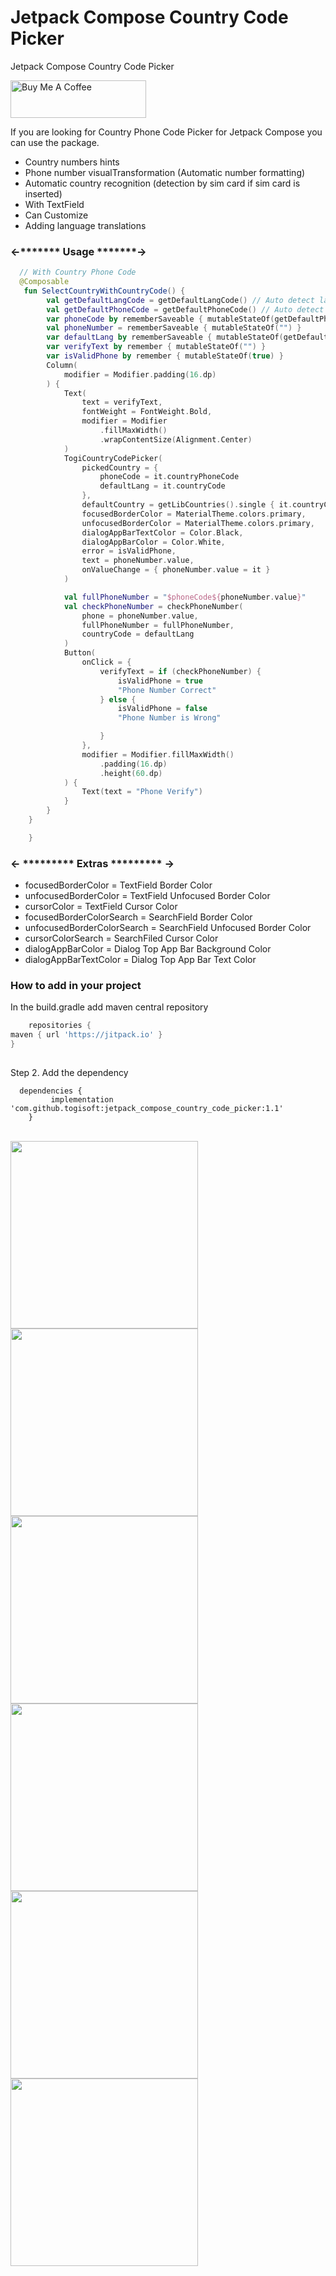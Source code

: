 # Jetpack Compose Country Code Picker
Jetpack Compose Country Code Picker

<a href="https://www.buymeacoffee.com/togitech" target="_blank"><img src="https://cdn.buymeacoffee.com/buttons/v2/default-yellow.png" alt="Buy Me A Coffee" style="height: 60px !important;width: 217px !important;" ></a>

If you are looking for Country Phone Code Picker for Jetpack Compose you can use the package.

* Country numbers hints
* Phone number visualTransformation (Automatic number formatting)
* Automatic country recognition (detection by sim card if sim card is inserted)
* With TextField
* Can Customize
* Adding language translations


<h3> <-******* Usage *******-> </h3>
  
  
```kotlin
  // With Country Phone Code
  @Composable
   fun SelectCountryWithCountryCode() {
        val getDefaultLangCode = getDefaultLangCode() // Auto detect language
        val getDefaultPhoneCode = getDefaultPhoneCode() // Auto detect phone code : +90
        var phoneCode by rememberSaveable { mutableStateOf(getDefaultPhoneCode) }
        val phoneNumber = rememberSaveable { mutableStateOf("") }
        var defaultLang by rememberSaveable { mutableStateOf(getDefaultLangCode) }
        var verifyText by remember { mutableStateOf("") }
        var isValidPhone by remember { mutableStateOf(true) }
        Column(
            modifier = Modifier.padding(16.dp)
        ) {
            Text(
                text = verifyText,
                fontWeight = FontWeight.Bold,
                modifier = Modifier
                    .fillMaxWidth()
                    .wrapContentSize(Alignment.Center)
            )
            TogiCountryCodePicker(
                pickedCountry = {
                    phoneCode = it.countryPhoneCode
                    defaultLang = it.countryCode
                },
                defaultCountry = getLibCountries().single { it.countryCode == defaultLang },
                focusedBorderColor = MaterialTheme.colors.primary,
                unfocusedBorderColor = MaterialTheme.colors.primary,
                dialogAppBarTextColor = Color.Black,
                dialogAppBarColor = Color.White,
                error = isValidPhone,
                text = phoneNumber.value,
                onValueChange = { phoneNumber.value = it }
            )

            val fullPhoneNumber = "$phoneCode${phoneNumber.value}"
            val checkPhoneNumber = checkPhoneNumber(
                phone = phoneNumber.value,
                fullPhoneNumber = fullPhoneNumber,
                countryCode = defaultLang
            )
            Button(
                onClick = {
                    verifyText = if (checkPhoneNumber) {
                        isValidPhone = true
                        "Phone Number Correct"
                    } else {
                        isValidPhone = false
                        "Phone Number is Wrong"

                    }
                },
                modifier = Modifier.fillMaxWidth()
                    .padding(16.dp)
                    .height(60.dp)
            ) {
                Text(text = "Phone Verify")
            }
        }
    }

    }
```
  
  
  
  <h3><- ********* Extras ********* -></h3>
  
  * focusedBorderColor = TextField Border Color
  * unfocusedBorderColor = TextField Unfocused Border Color
  * cursorColor = TextField Cursor Color
  * focusedBorderColorSearch = SearchField Border Color
  * unfocusedBorderColorSearch = SearchField Unfocused Border Color
  * cursorColorSearch = SearchFiled Cursor Color
  * dialogAppBarColor = Dialog Top App Bar Background Color
  * dialogAppBarTextColor = Dialog Top App Bar Text Color

  
<h3> How to add in your project </h3>
 
In the build.gradle add maven central repository
    
    
    
```groovy
    repositories {
maven { url 'https://jitpack.io' }
}
    
```
Step 2. Add the dependency
```
  dependencies {
	     implementation 'com.github.togisoft:jetpack_compose_country_code_picker:1.1'
	}  
```    
    
    
    
<br>
<div class="row">
	<img src="screenshots/error.gif" width="300"> 
    <img src="screenshots/shot_screen.gif" width="300"> 
  <img src="screenshots/1.jpg" width="300"> 
  <img src="screenshots/2.jpg" width="300"> 
  <img src="screenshots/3.jpg" width="300"> 
  <img src="screenshots/4.jpg" width="300"> 
 </div>
